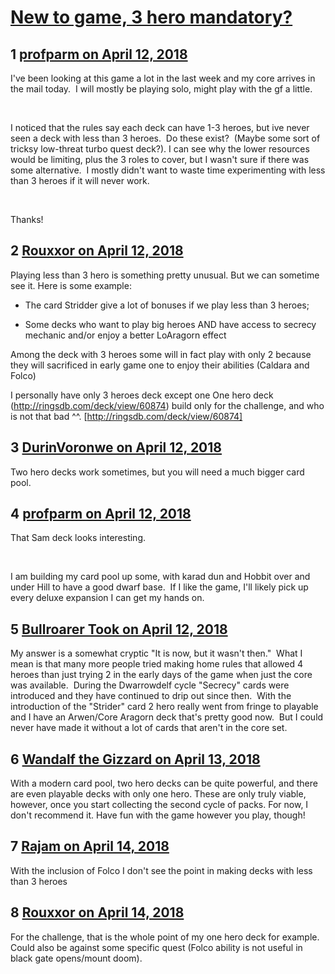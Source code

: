 # [New to game, 3 hero mandatory?](https://community.fantasyflightgames.com/topic/273462-new-to-game-3-hero-mandatory/)

## 1 [profparm on April 12, 2018](https://community.fantasyflightgames.com/topic/273462-new-to-game-3-hero-mandatory/?do=findComment&comment=3282463)

I've been looking at this game a lot in the last week and my core arrives in the mail today.  I will mostly be playing solo, might play with the gf a little.

 

I noticed that the rules say each deck can have 1-3 heroes, but ive never seen a deck with less than 3 heroes.  Do these exist?  (Maybe some sort of tricksy low-threat turbo quest deck?). I can see why the lower resources would be limiting, plus the 3 roles to cover, but I wasn't sure if there was some alternative.  I mostly didn't want to waste time experimenting with less than 3 heroes if it will never work.

 

Thanks!

## 2 [Rouxxor on April 12, 2018](https://community.fantasyflightgames.com/topic/273462-new-to-game-3-hero-mandatory/?do=findComment&comment=3282487)

Playing less than 3 hero is something pretty unusual. But we can sometime see it. Here is some example:
- The card Stridder give a lot of bonuses if we play less than 3 heroes;

- Some decks who want to play big heroes AND have access to secrecy mechanic and/or enjoy a better LoAragorn effect

Among the deck with 3 heroes some will in fact play with only 2 because they will sacrificed in early game one to enjoy their abilities (Caldara and Folco)

I personally have only 3 heroes deck except one One hero deck (http://ringsdb.com/deck/view/60874) build only for the challenge, and who is not that bad ^^. [http://ringsdb.com/deck/view/60874]

## 3 [DurinVoronwe on April 12, 2018](https://community.fantasyflightgames.com/topic/273462-new-to-game-3-hero-mandatory/?do=findComment&comment=3282519)

Two hero decks work sometimes, but you will need a much bigger card pool. 

## 4 [profparm on April 12, 2018](https://community.fantasyflightgames.com/topic/273462-new-to-game-3-hero-mandatory/?do=findComment&comment=3282526)

That Sam deck looks interesting.

 

I am building my card pool up some, with karad dun and Hobbit over and under Hill to have a good dwarf base.  If I like the game, I'll likely pick up every deluxe expansion I can get my hands on.

## 5 [Bullroarer Took on April 12, 2018](https://community.fantasyflightgames.com/topic/273462-new-to-game-3-hero-mandatory/?do=findComment&comment=3282599)

My answer is a somewhat cryptic "It is now, but it wasn't then."  What I mean is that many more people tried making home rules that allowed 4 heroes than just trying 2 in the early days of the game when just the core was available.  During the Dwarrowdelf cycle "Secrecy" cards were introduced and they have continued to drip out since then.  With the introduction of the "Strider" card 2 hero really went from fringe to playable and I have an Arwen/Core Aragorn deck that's pretty good now.  But I could never have made it without a lot of cards that aren't in the core set.

## 6 [Wandalf the Gizzard on April 13, 2018](https://community.fantasyflightgames.com/topic/273462-new-to-game-3-hero-mandatory/?do=findComment&comment=3283194)

With a modern card pool, two hero decks can be quite powerful, and there are even playable decks with only one hero. These are only truly viable, however, once you start collecting the second cycle of packs. For now, I don't recommend it. Have fun with the game however you play, though!

## 7 [Rajam on April 14, 2018](https://community.fantasyflightgames.com/topic/273462-new-to-game-3-hero-mandatory/?do=findComment&comment=3284922)

With the inclusion of Folco I don't see the point in making decks with less than 3 heroes

## 8 [Rouxxor on April 14, 2018](https://community.fantasyflightgames.com/topic/273462-new-to-game-3-hero-mandatory/?do=findComment&comment=3285082)

For the challenge, that is the whole point of my one hero deck for example. Could also be against some specific quest (Folco ability is not useful in black gate opens/mount doom).

